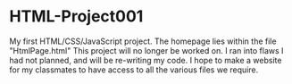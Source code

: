 # HTML-Project001
My first HTML/CSS/JavaScript project. The homepage lies within the file "HtmlPage.html"
This project will no longer be worked on.  I ran into flaws I had not planned, and will be re-writing my code.
I hope to make a website for my classmates to have access to all the various files we require.
